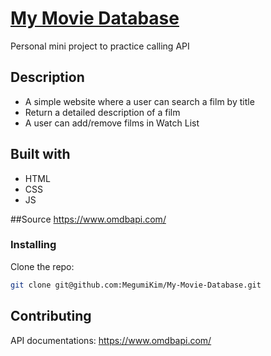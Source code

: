 # [My Movie Database](https://dazzling-biscotti-0cc424.netlify.app)

Personal mini project to practice calling API

## Description

- A simple website where a user can search a film by title
- Return a detailed description of a film
- A user can add/remove films in Watch List

## Built with 
- HTML
- CSS
- JS

##Source
https://www.omdbapi.com/

### Installing

Clone the repo:

```bash
git clone git@github.com:MegumiKim/My-Movie-Database.git
```

## Contributing
API documentations: https://www.omdbapi.com/

